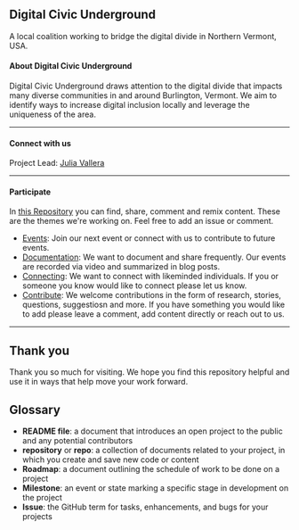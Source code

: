 ## Digital Civic Underground
A local coalition working to bridge the digital divide in Northern Vermont, USA.

#### About Digital Civic Underground

Digital Civic Underground draws attention to the digital divide that impacts many diverse communities in and around Burlington, Vermont. 
We aim to identify ways to increase digital inclusion locally and leverage the uniqueness of the area. 

---

#### Connect with us 

Project Lead: [Julia Vallera](https://twitter.com/colorwheelz/)

---

#### Participate

In [this Repository](https://github.com/jvallera/DCU/) you can find, share, comment and remix content.</sub> These are the themes we're working on. Feel free to add an issue or comment.</sub>

* [Events](https://www.eventbrite.com/o/event-organized-by-julia-vallera-4477972915): Join our next event or connect with us to contribute to future events. 
* [Documentation](https://medium.com/tag/digital-civic-underground): We want to document and share frequently. Our events are recorded via video and summarized in blog posts. 
* [Connecting](): We want to connect with likeminded individuals. If you or someone you know would like to connect please let us know. 
* [Contribute](): We welcome contributions in the form of research, stories, questions, suggestiosn and more. If you have something you would like to add please leave a comment, add content directly or reach out to us. 

---
## Thank you

Thank you so much for visiting. We hope you find this repository helpful and use it in ways that help move your work forward. 

## Glossary

* **README file**: a document that introduces an open project to the public and any potential contributors
* **repository** or **repo**: a collection of documents related to your project, in which you create and save new code or content
* **Roadmap**: a document outlining the schedule of work to be done on a project
* **Milestone**: an event or state marking a specific stage in development on the project
* **Issue**: the GitHub term for tasks, enhancements, and bugs for your projects



